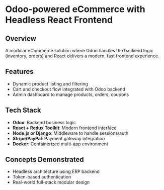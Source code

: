 # Odoo-powered eCommerce with Headless React Frontend

## Overview
A modular eCommerce solution where Odoo handles the backend logic (inventory, orders) and React delivers a modern, fast frontend experience.

## Features
- Dynamic product listing and filtering
- Cart and checkout flow integrated with Odoo backend
- Admin dashboard to manage products, orders, coupons

## Tech Stack
- **Odoo**: Backend business logic
- **React + Redux Toolkit**: Modern frontend interface
- **Node.js or Django**: Middleware to handle sessions/auth
- **Stripe/PayPal**: Payment gateway integration
- **Docker**: Containerized multi-app environment

## Concepts Demonstrated
- Headless architecture using ERP backend
- Token-based authentication
- Real-world full-stack modular design
